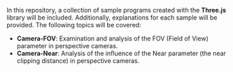 In this repository, a collection of sample programs created with the **Three.js** library will be included. Additionally, explanations for each sample will be provided. The following topics will be covered:

- **Camera-FOV**: Examination and analysis of the FOV (Field of View) parameter in perspective cameras.
- **Camera-Near**: Analysis of the influence of the Near parameter (the near clipping distance) in perspective cameras.
